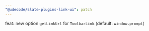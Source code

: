 ```yaml
---
"@udecode/slate-plugins-link-ui": patch
---
```


feat: new option `getLinkUrl` for `ToolbarLink` (default: `window.prompt`)
